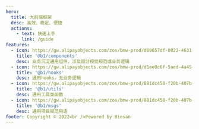 ```yaml
---
hero:
  title: 大前端框架
  desc: 高效、稳定、便捷
  actions:
    - text: 快速上手
      link: /guide
features:
  - icon: https://gw.alipayobjects.com/zos/bmw-prod/d60657df-0822-4631-9d7c-e7a869c2f21c/k79dmz3q_w126_h126.png
    title: '@b1/components'
    desc: 业务沉淀通用组件，涉及部分视觉规范或业务逻辑
  - icon: https://gw.alipayobjects.com/zos/bmw-prod/d1ee0c6f-5aed-4a45-a507-339a4bfe076c/k7bjsocq_w144_h144.png
    title: '@b1/hooks'
    desc: 通用hooks，无业务逻辑
  - icon: https://gw.alipayobjects.com/zos/bmw-prod/881dc458-f20b-407b-947a-95104b5ec82b/k79dm8ih_w144_h144.png
    title: '@b1/utils'
    desc: 通用工具类函数
  - icon: https://gw.alipayobjects.com/zos/bmw-prod/881dc458-f20b-407b-947a-95104b5ec82b/k79dm8ih_w144_h144.png
    title: '@b1/msgs'
    desc: 通用项目规范用语
footer: Copyright © 2022<br />Powered by Biosan
---
```

